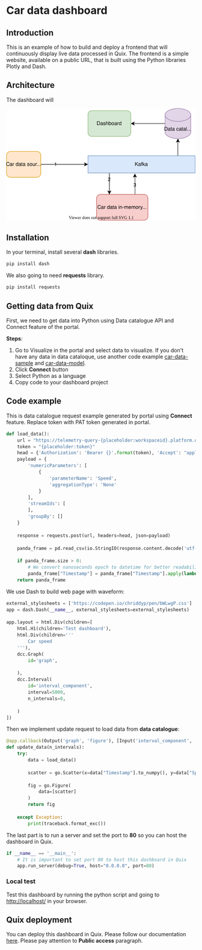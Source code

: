 #  Car data dashboard

## Introduction
This is an example of how to build and deploy a frontend that will continuously display live data processed in Quix. The frontend is a simple website, available on a public URL, that is built using the Python libraries Plotly and Dash.
 
## Architecture
The dashboard will 
 
[![](doc/car-demo-dashboard.svg)](doc/car-demo-dashboard.svg "Architecture") 

## Installation
In your terminal, install several **dash** libraries.
```python
pip install dash
```

We also going to need **requests** library.
```python
pip install requests
```

## Getting data from Quix
First, we need to get data into Python using Data catalogue API and Connect feature of the portal. 

**Steps**:
1) Go to Visualize in the portal and select data to visualize. If you don't have any data in data cataloque, use another code example [car-data-sample](https://github.com/quixai/car-data-sample) and [car-data-model](https://github.com/quixai/car-data-model).
2) Click **Connect** button
3) Select Python as a language
4) Copy code to your dashboard project

## Code example
This is data catalogue request example generated by portal using **Connect** feature. Replace token with PAT token generated in portal. 
```python
def load_data():
    url = "https://telemetry-query-{placeholder:workspaceid}.platform.quix.ai/parameters/data"
    token = "{placeholder:token}"
    head = {'Authorization': 'Bearer {}'.format(token), 'Accept': "application/csv"}
    payload = {
        'numericParameters': [
            {
                'parameterName': 'Speed',
                'aggregationType': 'None'
            }
        ],
        'streamIds': [
        ],
        'groupBy': []
    }

    response = requests.post(url, headers=head, json=payload)

    panda_frame = pd.read_csv(io.StringIO(response.content.decode('utf-8')))

    if panda_frame.size > 0:
        # We convert nanoseconds epoch to datetime for better readability.
        panda_frame["Timestamp"] = panda_frame["Timestamp"].apply(lambda x: str(datetime.datetime.fromtimestamp(x / 1000000000)))
    return panda_frame
```

We use Dash to build web page with waveform:

```python
external_stylesheets = ['https://codepen.io/chriddyp/pen/bWLwgP.css']
app = dash.Dash(__name__, external_stylesheets=external_stylesheets)

app.layout = html.Div(children=[
    html.H1(children='Test dashboard'),
    html.Div(children='''
        Car speed
    '''),
    dcc.Graph(
        id='graph',

    ),
    dcc.Interval(
        id='interval_component',
        interval=5000,
        n_intervals=0,
        
    )
])
```

Then we implement update request to load data from **data catalogue**:
```python
@app.callback(Output('graph', 'figure'), [Input('interval_component', 'n_intervals')])
def update_data(n_intervals):
    try:
        data = load_data()

        scatter = go.Scatter(x=data["Timestamp"].to_numpy(), y=data["Speed"].to_numpy())

        fig = go.Figure(
            data=[scatter]
        )
        return fig

    except Exception:
        print(traceback.format_exc())
```

The last part is to run a server and set the port to **80** so you can host the dashboard in Quix.
```python
if __name__ == '__main__':
    # It is important to set port 80 to host this dashboard in Quix
    app.run_server(debug=True, host="0.0.0.0", port=80)
```

### Local test
Test this dashboard by running the python script and going to [http://localhost/](http://localhost/) in your browser.

## Quix deployment
You can deploy this dashboard in Quix. Please follow our documentation [here](https://documentation.platform.quix.ai/deploy/). Please pay attention to **Public access** paragraph.
